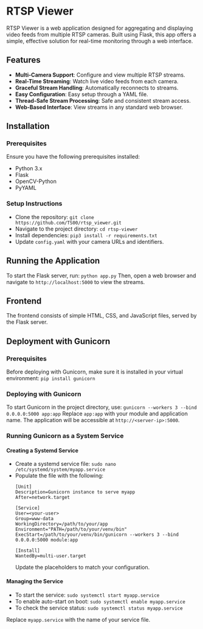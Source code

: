 # RTSP Viewer

RTSP Viewer is a web application designed for aggregating and displaying video feeds from multiple RTSP cameras. Built using Flask, this app offers a simple, effective solution for real-time monitoring through a web interface.

## Features

- **Multi-Camera Support**: Configure and view multiple RTSP streams.
- **Real-Time Streaming**: Watch live video feeds from each camera.
- **Graceful Stream Handling**: Automatically reconnects to streams.
- **Easy Configuration**: Easy setup through a YAML file.
- **Thread-Safe Stream Processing**: Safe and consistent stream access.
- **Web-Based Interface**: View streams in any standard web browser.

## Installation

### Prerequisites

Ensure you have the following prerequisites installed:
- Python 3.x
- Flask
- OpenCV-Python
- PyYAML

### Setup Instructions

- Clone the repository: `git clone https://github.com/TS00/rtsp_viewer.git`
- Navigate to the project directory: `cd rtsp-viewer`
- Install dependencies: `pip3 install -r requirements.txt`
- Update `config.yaml` with your camera URLs and identifiers.

## Running the Application

To start the Flask server, run: `python app.py`
Then, open a web browser and navigate to `http://localhost:5000` to view the streams.

## Frontend

The frontend consists of simple HTML, CSS, and JavaScript files, served by the Flask server.

## Deployment with Gunicorn

### Prerequisites

Before deploying with Gunicorn, make sure it is installed in your virtual environment: `pip install gunicorn`

### Deploying with Gunicorn

To start Gunicorn in the project directory, use: `gunicorn --workers 3 --bind 0.0.0.0:5000 app:app`
Replace `app:app` with your module and application name. The application will be accessible at `http://<server-ip>:5000`.

### Running Gunicorn as a System Service

#### Creating a Systemd Service

- Create a systemd service file: `sudo nano /etc/systemd/system/myapp.service`
- Populate the file with the following:
  ```
  [Unit]
  Description=Gunicorn instance to serve myapp
  After=network.target

  [Service]
  User=<your-user>
  Group=www-data
  WorkingDirectory=/path/to/your/app
  Environment="PATH=/path/to/your/venv/bin"
  ExecStart=/path/to/your/venv/bin/gunicorn --workers 3 --bind 0.0.0.0:5000 module:app

  [Install]
  WantedBy=multi-user.target
  ```
  Update the placeholders to match your configuration.

#### Managing the Service

- To start the service: `sudo systemctl start myapp.service`
- To enable auto-start on boot: `sudo systemctl enable myapp.service`
- To check the service status: `sudo systemctl status myapp.service`

Replace `myapp.service` with the name of your service file.
